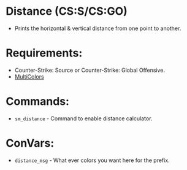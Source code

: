 # Distance (CS:S/CS:GO)
* Prints the horizontal & vertical distance from one point to another.
 
# Requirements:
* Counter-Strike: Source or Counter-Strike: Global Offensive.
* [MultiColors](https://forums.alliedmods.net/showthread.php?t=247770)

# Commands:
* `sm_distance` - Command to enable distance calculator.

# ConVars:
* `distance_msg` - What ever colors you want here for the prefix.
